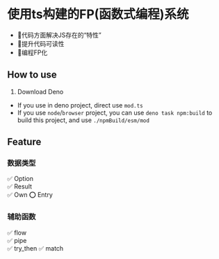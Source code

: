 # 使用ts构建的FP(函数式编程)系统
+ 🚀代码方面解决JS存在的“特性”
+ 🚀提升代码可读性
+ 🚀编程FP化

## How to use
1. Download Deno
+ If you use in deno project, direct use `mod.ts`
+ If you use  `node`/`browser` project, you can use `deno task npm:build` to build this project, and use `./npmBuild/esm/mod`


## Feature

### 数据类型
  ✅ Option  
  ✅ Result  
  ✅ Own
  ⭕️ Entry

### 辅助函数
  ✅  flow  
  ✅  pipe  
  ✅  try_then
  ✅  match